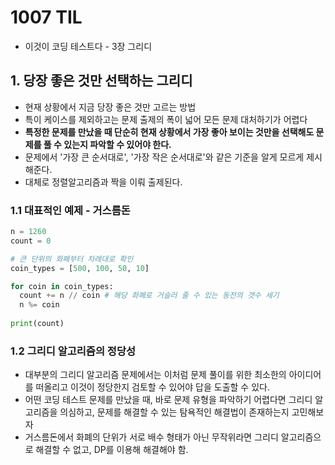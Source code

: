 # 1007 TIL

- 이것이 코딩 테스트다 - 3장 그리디



## 1. 당장 좋은 것만 선택하는 그리디

- 현재 상황에서 지금 당장 좋은 것만 고르는 방법
- 특이 케이스를 제외하고는 문제 출제의 폭이 넓어 모든 문제 대처하기가 어렵다
- **특정한 문제를 만났을 때 단순히 현재 상황에서 가장 좋아 보이는 것만을 선택해도 문제를 풀 수 있는지 파악할 수 있어야 한다.**
- 문제에서 '가장 큰 순서대로', '가장 작은 순서대로'와 같은 기준을 알게 모르게 제시해준다.
- 대체로 정렬알고리즘과 짝을 이뤄 출제된다.



### 1.1 대표적인 예제 - 거스름돈

```python
n = 1260
count = 0

# 큰 단위의 화폐부터 차례대로 확인
coin_types = [500, 100, 50, 10]

for coin in coin_types:
  count += n // coin # 해당 화폐로 거슬러 줄 수 있는 동전의 갯수 세기
  n %= coin
  
print(count)
```



### 1.2 그리디 알고리즘의 정당성

- 대부분의 그리디 알고리즘 문제에서는 이처럼 문제 풀이를 위한 최소한의 아이디어를 떠올리고 이것이 정당한지 검토할 수 있어야 답을 도출할 수 있다.
- 어떤 코딩 테스트 문제를 만났을 때, 바로 문제 유형을 파악하기 어렵다면 그리디 알고리즘을 의심하고, 문제를 해결할 수 있는 탐욕적인 해결법이 존재하는지 고민해보자
- 거스름돈에서 화폐의 단위가 서로 배수 형태가 아닌 무작위라면 그리디 알고리즘으로 해결할 수 없고, DP를 이용해 해결해야 함.